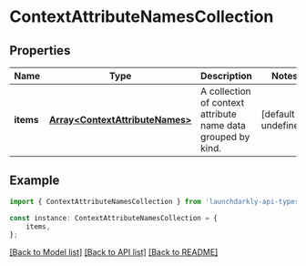 # ContextAttributeNamesCollection


## Properties

Name | Type | Description | Notes
------------ | ------------- | ------------- | -------------
**items** | [**Array&lt;ContextAttributeNames&gt;**](ContextAttributeNames.md) | A collection of context attribute name data grouped by kind. | [default to undefined]

## Example

```typescript
import { ContextAttributeNamesCollection } from 'launchdarkly-api-typescript';

const instance: ContextAttributeNamesCollection = {
    items,
};
```

[[Back to Model list]](../README.md#documentation-for-models) [[Back to API list]](../README.md#documentation-for-api-endpoints) [[Back to README]](../README.md)
